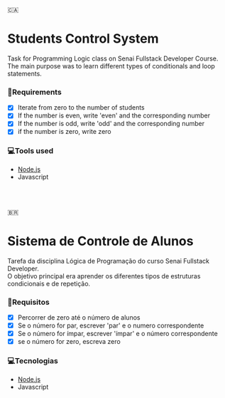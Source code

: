 :canada:
# Students Control System
Task for Programming Logic class on Senai Fullstack Developer Course.<br/>
The main purpose was to learn different types of conditionals and loop statements.

### 📄Requirements
- [x] Iterate from zero to the number of students
- [x] If the number is even, write 'even' and the corresponding number
- [x] If the number is odd, write 'odd' and the corresponding number
- [x] if the number is zero, write zero

### 💻Tools used
- [Node.js](https://nodejs.org/en/)
- Javascript
<br/>
<br/>

:brazil:
# Sistema de Controle de Alunos 
Tarefa da disciplina Lógica de Programação do curso Senai Fullstack Developer.<br/>
O objetivo principal era aprender os diferentes tipos de estruturas condicionais e de repetição.

### 📄Requisitos
- [x] Percorrer de zero até o número de alunos
- [x] Se o número for par, escrever 'par' e o numero correspondente
- [x] Se o número for ímpar, escrever 'ímpar' e o número correspondente
- [x] se o número for zero, escreva zero

### 💻Tecnologias
- [Node.js](https://nodejs.org/en/)
- Javascript

